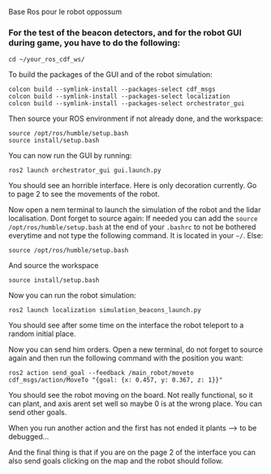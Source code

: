 Base Ros pour le robot oppossum



### For the test of the beacon detectors, and for the robot GUI during game, you have to do the following:

```
cd ~/your_ros_cdf_ws/
```

To build the packages of the GUI and of the robot simulation:

```
colcon build --symlink-install --packages-select cdf_msgs
colcon build --symlink-install --packages-select localization
colcon build --symlink-install --packages-select orchestrator_gui
```

Then source your ROS environment if not already done, and the workspace:

```
source /opt/ros/humble/setup.bash
source install/setup.bash
```

You can now run the GUI by running:

```
ros2 launch orchestrator_gui gui.launch.py
```

You should see an horrible interface. Here is only decoration currently. Go to page 2 to see the movements of the robot.

Now open a nem terminal to launch the simulation of the robot and the lidar localisation. Dont forget to source again:
If needed you can add the `source /opt/ros/humble/setup.bash` at the end of your `.bashrc` to not be bothered everytime and not type the following command. It is located in your `~/`. Else:
```
source /opt/ros/humble/setup.bash
```

And source the workspace
```
source install/setup.bash
```

Now you can run the robot simulation:

```
ros2 launch localization simulation_beacons_launch.py
```

You should see after some time on the interface the robot teleport to a random initial place.

Now you can send him orders. Open a new terminal, do not forget to source again and then run the following command with the position you want:

```
ros2 action send_goal --feedback /main_robot/moveto cdf_msgs/action/MoveTo "{goal: {x: 0.457, y: 0.367, z: 1}}"
```

You should see the robot moving on the board. Not really functional, so it can plant, and axis arent set well so maybe 0 is at the wrong place. You can send other goals.

When you run another action and the first has not ended it plants --> to be debugged...

And the final thing is that if you are on the page 2 of the interface you can also send goals clicking on the map and the robot should follow.
